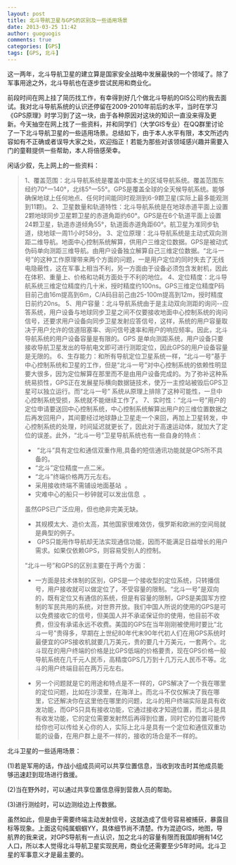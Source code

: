 ```yaml
---
layout: post
title: 北斗导航卫星与GPS的区别及一些适用场景
date: 2013-03-25 11:42
author: guoguogis
comments: true
categories: [GPS]
tags: [GPS, 北斗]
---
```

这一两年，北斗导航卫星的建立算是国家安全战略中发展最快的一个领域了。除了军事用途之外，北斗导航也在逐步尝试民用和商业化。

前段时间在网上挂了简历找工作，有幸得到好几个做北斗导航的GIS公司约我去面试。我对北斗导航系统的认识还停留在2009-2010年前后的水平，当时在学习《GPS原理》时学习到了这一块，由于各种原因对这块的知识一直没来得及更新。今天抽空在网上找了一些资料，并和同学们（大学GIS专业）在QQ群里讨论了一下北斗导航卫星的一些适用场景。总结如下，由于本人水平有限，本文所述内容如有不正确或者误导大家之处，欢迎指正！若能为那些对该领域感兴趣并需要入门的童鞋提供一些帮助，本人将倍感荣幸。

闲话少叙，先上网上的一些资料：
<blockquote>1、覆盖范围：北斗导航系统是覆盖中国本土的区域导航系统。覆盖范围东经约70°一140°，北纬5°一55°。GPS是覆盖全球的全天候导航系统。能够确保地球上任何地点、任何时间能同时观测到6-9颗卫星(实际上最多能观测到11颗)。
2、卫星数量和轨道特性：北斗导航系统是在地球赤道平面上设置2颗地球同步卫星颗卫星的赤道角距约60°。GPS是在6个轨道平面上设置24颗卫星，轨道赤道倾角55°，轨道面赤道角距60°。航卫星为准同步轨道，绕地球一周11小时58分。
3、定位原理：北斗导航系统是主动式双向测距二维导航。地面中心控制系统解算，供用户三维定位数据。GPS是被动式伪码单向测距三维导航。由用户设备独立解算自己三维定位数据。“北斗一号”的这种工作原理带来两个方面的问题，一是用户定位的同时失去了无线电隐蔽性，这在军事上相当不利，另一方面由于设备必须包含发射机，因此在体积、重量上、价格和功耗方面处于不利的地位。
4、定位精度：北斗导航系统三维定位精度约几十米，授时精度约100ns。GPS三维定位精度P码目前己由16m提高到6m，C/A码目前己由25-100m提高到12m，授时精度日前约20ns。
5、用户容量：北斗导航系统由于是主动双向测距的询问--应答系统，用户设备与地球同步卫星之间不仅要接收地面中心控制系统的询问信号，还要求用户设备向同步卫星发射应答信号，这样，系统的用户容量取决于用户允许的信道阻塞率、询问信号速率和用户的响应频率。因此，北斗导航系统的用户设备容量是有限的。GPS 是单向测距系统，用户设备只要接收导航卫星发出的导航电文即可进行测距定位，因此GPS的用户设备容量是无限的。
6、生存能力：和所有导航定位卫星系统一样，“北斗一号”基于中心控制系统和卫星的工作，但是“北斗一号”对中心控制系统的依赖性明显要大很多，因为定位解算在那里而不是由用户设备完成的。为了弥补这种系统易损性，GPS正在发展星际横向数据链技术，使万一主控站被毁后GPS卫星可以独立运行。而“北斗一号” 系统从原理上排除了这种可能性，一旦中心控制系统受损，系统就不能继续工作了。
7、实时性：“北斗一号”用户的定位申请要送回中心控制系统，中心控制系统解算出用户的三维位置数据之后再发回用户，其间要经过地球静止卫星走一个来回，再加上卫星转发，中心控制系统的处理，时间延迟就更长了，因此对于高速运动体，就加大了定位的误差。此外，“北斗一号”卫星导航系统也有一些自身的特点：
<ul>
	<li> “北斗”具有定位和通信双重作用,具备的短信通讯功能就是GPS所不具备的。</li>
	<li>“北斗”定位精度一点二米。</li>
	<li>“北斗”终端价格两万元左右。</li>
	<li>采用接收终端不需铺设地面基站  。</li>
	<li>灾难中心的船只一秒钟就可以发出信息  。</li>
</ul>
虽然GPS已广泛应用，但也绝非完美无缺。
<ul>
	<li>其规模太大、造价太高，其他国家很难效仿，俄罗斯和欧洲的空间局就是典型的例子。</li>
	<li> GPS只能用作导航却无法实现通信功能，因而不能满足日益增长的用户需求。如果仅依赖GPS，则容易受别人的控制。</li>
</ul>
“北斗一号”和GPS的区别主要在于两个方面：
<ul>
	<li>一方面是技术体制的区别，GPS是一个接收型的定位系统，只转播信号，用户接收就可以做定位了，不受容量的限制。“北斗一号”是双向的，既有定位又有通信的系统，但是有容量的限制，GPS是美国军方控制的军民共用的系统，对世界开放。我们中国人所说的使用的GPS是可以免费接收它的信号，但美国人并不承诺保证你的使用，他目前不收费，但没有承诺永远不收费。美国的GPS在当年刚刚被使用时要比“北斗一号”贵得多，早期在上世纪80年代末90年代初人们在用GPS系统时最便宜的GPS接收机就要几万美元，贵的要几十万美元，一套两个。北斗现在的用户终端的价格是比GPS低端的价格要贵，现在GPS价格一般导航系统在几千元人民币，高精度GPS几万到十几万元人民币不等。北斗的用户终端目前在两万元左右。</li>
</ul>
<ul>
	<li>另一个问题就是它的用途和特点是不一样的，GPS解决了一个我在哪里的定位问题，比如在沙漠里，在海洋上。而北斗不仅仅解决了我在哪里，它还解决你在这里他在哪里的问题，北斗的用户终端实际是具有收发功能，而GPS只具有接收功能，它通过接收才知道位置，而北斗是具有收发功能，它的定位需要发射然后再得到位置，同时它的位置可能传给你也可以传给关心你的人，实际上北斗是具有一个定位和通信双重功能的设备，在用户群上是不一样的，接收的场合是不一样的。</li>
</ul>
</blockquote>
北斗卫星的一些适用场景：

(1)若是军用的话，作战小组成员间可以共享位置信息，当收到攻击时其他成员能够迅速赶到现场进行救援。

(2)当在野外时，可以通过共享位置信息得到营救人员的帮助。

(3)进行测绘时，可以边测绘边上传数据。

虽然如此，但是由于需要终端主动发射信号，这就造成了信号容易被捕获，暴露目标等现象。上面这句纯属蝈蝈YY，具体细节尚不清楚。作为混迹GIS，地图，导航界的我来说，对GPS导航有一点认识，加之北斗的容量有限而我国却拥有14亿人口，所以本人觉得北斗导航卫星实现民用，商业化还需要至少5年时间。北斗卫星的军事意义才是最主要的。
